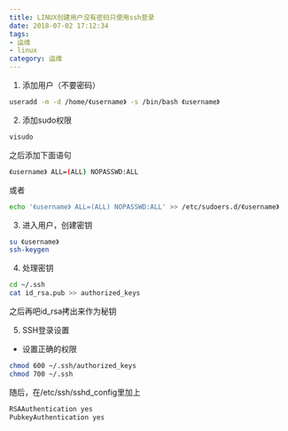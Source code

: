```yaml
---
title: LINUX创建用户没有密码只使用ssh登录
date: 2018-07-02 17:12:34
tags: 
- 运维
- linux
category: 运维
---
```


1. 添加用户（不要密码）

```bash
useradd -m -d /home/《username》 -s /bin/bash 《username》
```

2. 添加sudo权限

```bash
visudo
```

之后添加下面语句

```bash
《username》 ALL=(ALL) NOPASSWD:ALL
```

或者

```bash
echo '《username》 ALL=(ALL) NOPASSWD:ALL' >> /etc/sudoers.d/《username》
```

3. 进入用户，创建密钥

```bash
su 《username》
ssh-keygen
```

4. 处理密钥

```bash
cd ~/.ssh
cat id_rsa.pub >> authorized_keys
```

之后再吧id_rsa拷出来作为秘钥

5. SSH登录设置

* 设置正确的权限

```bash
chmod 600 ~/.ssh/authorized_keys
chmod 700 ~/.ssh
```

随后，在/etc/ssh/sshd_config里加上

```bash
RSAAuthentication yes
PubkeyAuthentication yes
```
